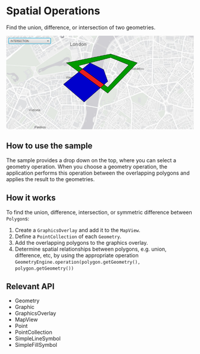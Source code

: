# Spatial Operations

Find the union, difference, or intersection of two geometries.

![](SpatialOperations.png)

## How to use the sample

The sample provides a drop down on the top, where you can select a geometry operation. When you choose a geometry operation, the application performs this operation between the overlapping polygons and applies the result to the geometries.

## How it works

To find the union, difference, intersection, or symmetric difference between `Polygon`s:

1. Create a `GraphicsOverlay` and add it to the `MapView`.
2. Define a `PointCollection` of each `Geometry`.
3. Add the overlapping polygons to the graphics overlay.
4. Determine spatial relationships between polygons, e.g. union, difference, etc, by using the appropriate operation `GeometryEngine.operation(polygon.getGeometry(), polygon.getGeometry())`

## Relevant API

* Geometry
* Graphic
* GraphicsOverlay
* MapView
* Point
* PointCollection
* SimpleLineSymbol
* SimpleFillSymbol
